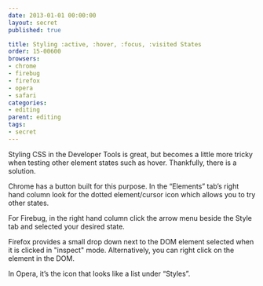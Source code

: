 ```yaml
---
date: 2013-01-01 00:00:00
layout: secret
published: true

title: Styling :active, :hover, :focus, :visited States
order: 15-00600
browsers:
- chrome
- firebug
- firefox
- opera
- safari
categories:
- editing
parent: editing
tags:
- secret
---
```


<p>Styling CSS in the Developer Tools is great, but becomes a little more tricky when testing other element states such as hover. Thankfully, there is a solution.</p>

<p class="chrome">Chrome has a button built for this purpose. In the “Elements” tab’s right hand column look for the dotted element/cursor icon which allows you to try other states.</p>

<p class="firebug">For Firebug, in the right hand column click the arrow menu beside the Style tab and selected your desired state.</p>

<p class="firefox">Firefox provides a small drop down next to the DOM element selected when it is clicked in "inspect" mode. Alternatively, you can right click on the element in the DOM.</p>

<p class="opera">In Opera, it’s the icon that looks like a list under “Styles”.</p>

